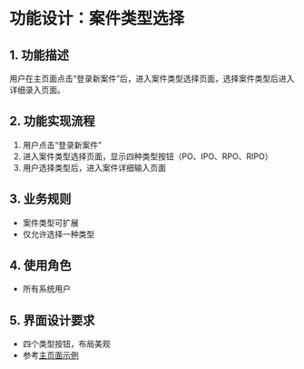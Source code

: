 # 功能设计：案件类型选择

## 1. 功能描述
用户在主页面点击“登录新案件”后，进入案件类型选择页面，选择案件类型后进入详细录入页面。

## 2. 功能实现流程
1. 用户点击“登录新案件”
2. 进入案件类型选择页面，显示四种类型按钮（PO、IPO、RPO、RIPO）
3. 用户选择类型后，进入案件详细输入页面

## 3. 业务规则
- 案件类型可扩展
- 仅允许选择一种类型

## 4. 使用角色
- 所有系统用户

## 5. 界面设计要求
- 四个类型按钮，布局美观
- 参考[主页面示例](./UIDesign/主页面示例.html) 